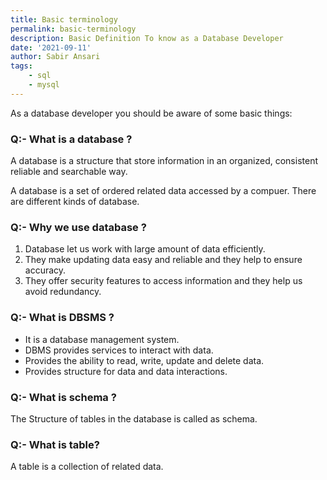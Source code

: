 ```yaml
---
title: Basic terminology
permalink: basic-terminology
description: Basic Definition To know as a Database Developer
date: '2021-09-11'
author: Sabir Ansari
tags:
    - sql
    - mysql
---
```


As a database developer you should be aware of some basic things:

### Q:- What is a database ?

A database is a structure that store information in an organized, consistent reliable and searchable way.

A database is a set of ordered related data accessed by a compuer.
There are different kinds of database.


### Q:- Why we use database ?

1. Database let us work with large amount of data efficiently.
2. They make updating data easy and reliable and they help to ensure accuracy.
3. They offer security features to access information and they help us avoid redundancy.


### Q:- What is DBSMS ?

* It is a database management system.
* DBMS provides services to interact with data.
* Provides the ability to read, write, update and delete data.
* Provides structure for data and data interactions.

### Q:- What is schema ?

The Structure of tables in the database is called as schema.

### Q:- What is table?

A table is a collection of related data.


